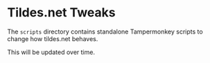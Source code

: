 # Tildes.net Tweaks

The `scripts` directory contains standalone Tampermonkey scripts to change how tildes.net behaves.

This will be updated over time.
